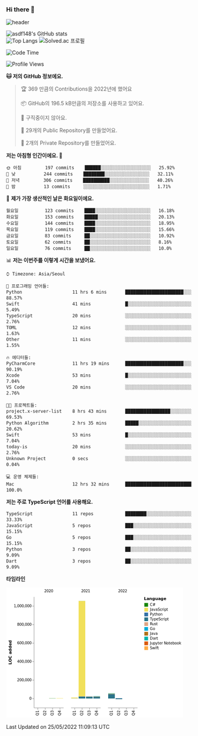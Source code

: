 ### Hi there 👋

![header](https://capsule-render.vercel.app/api?type=shark&color=gradient&height=300&section=header&text=asdf148&fontSize=90)

![asdf148's GitHub stats](https://github-readme-stats.vercel.app/api?username=asdf148&show_icons=true&theme=midnight-purple)<br>
![Top Langs](https://github-readme-stats.vercel.app/api/top-langs/?username=asdf148&layout=compact&theme=midnight-purple&langs_count=10)
![Solved.ac 프로필](http://mazassumnida.wtf/api/v2/generate_badge?boj=eldldk)

<!--
**asdf148/asdf148** is a ✨ _special_ ✨ repository because its `README.md` (this file) appears on your GitHub profile.

Here are some ideas to get you started:

- 🔭 I’m currently working on ...
- 🌱 I’m currently learning ...
- 👯 I’m looking to collaborate on ...
- 🤔 I’m looking for help with ...
- 💬 Ask me about ...
- 📫 How to reach me: ...
- 😄 Pronouns: ...
- ⚡ Fun fact: ...
-->

<!--START_SECTION:waka-->
![Code Time](http://img.shields.io/badge/Code%20Time-14%20hrs%2029%20mins-blue)

![Profile Views](http://img.shields.io/badge/Profile%20Views-0-blue)

**🐱 저의 GitHub 정보에요.** 

> 🏆 369 만큼의 Contributions을 2022년에 했어요
 > 
> 📦 GitHub의 196.5 kB만큼의 저장소를 사용하고 있어요. 
 > 
> 🚫 구직중이지 않아요.
 > 
> 📜 29개의 Public Repository를 만들었어요. 
 > 
> 🔑 2개의 Private Repository를 만들었어요.  
 > 
**저는 아침형 인간이에요. 🐤** 

```text
🌞 아침         197 commits    ██████░░░░░░░░░░░░░░░░░░░   25.92% 
🌆 낮　         244 commits    ████████░░░░░░░░░░░░░░░░░   32.11% 
🌃 저녁         306 commits    ██████████░░░░░░░░░░░░░░░   40.26% 
🌙 밤　         13 commits     ░░░░░░░░░░░░░░░░░░░░░░░░░   1.71%

```
📅 **제가 가장 생산적인 날은 화요일이에요.** 

```text
월요일          123 commits    ████░░░░░░░░░░░░░░░░░░░░░   16.18% 
화요일          153 commits    █████░░░░░░░░░░░░░░░░░░░░   20.13% 
수요일          144 commits    ████░░░░░░░░░░░░░░░░░░░░░   18.95% 
목요일          119 commits    ████░░░░░░░░░░░░░░░░░░░░░   15.66% 
금요일          83 commits     ██░░░░░░░░░░░░░░░░░░░░░░░   10.92% 
토요일          62 commits     ██░░░░░░░░░░░░░░░░░░░░░░░   8.16% 
일요일          76 commits     ██░░░░░░░░░░░░░░░░░░░░░░░   10.0%

```


📊 **저는 이번주를 이렇게 시간을 보냈어요.** 

```text
⌚︎ Timezone: Asia/Seoul

💬 프로그래밍 언어들: 
Python                   11 hrs 6 mins       ██████████████████████░░░   88.57% 
Swift                    41 mins             █░░░░░░░░░░░░░░░░░░░░░░░░   5.49% 
TypeScript               20 mins             ░░░░░░░░░░░░░░░░░░░░░░░░░   2.76% 
TOML                     12 mins             ░░░░░░░░░░░░░░░░░░░░░░░░░   1.63% 
Other                    11 mins             ░░░░░░░░░░░░░░░░░░░░░░░░░   1.55%

🔥 에디터들: 
PyCharmCore              11 hrs 19 mins      ██████████████████████░░░   90.19% 
Xcode                    53 mins             █░░░░░░░░░░░░░░░░░░░░░░░░   7.04% 
VS Code                  20 mins             ░░░░░░░░░░░░░░░░░░░░░░░░░   2.76%

🐱‍💻 프로젝트들: 
project.x-server-list    8 hrs 43 mins       █████████████████░░░░░░░░   69.53% 
Python Algorithm         2 hrs 35 mins       █████░░░░░░░░░░░░░░░░░░░░   20.62% 
Swift                    53 mins             █░░░░░░░░░░░░░░░░░░░░░░░░   7.04% 
today-is                 20 mins             ░░░░░░░░░░░░░░░░░░░░░░░░░   2.76% 
Unknown Project          0 secs              ░░░░░░░░░░░░░░░░░░░░░░░░░   0.04%

💻 운영 체제들: 
Mac                      12 hrs 32 mins      █████████████████████████   100.0%

```

**저는 주로 TypeScript 언어를 사용해요.** 

```text
TypeScript               11 repos            ████████░░░░░░░░░░░░░░░░░   33.33% 
JavaScript               5 repos             ███░░░░░░░░░░░░░░░░░░░░░░   15.15% 
Go                       5 repos             ███░░░░░░░░░░░░░░░░░░░░░░   15.15% 
Python                   3 repos             ██░░░░░░░░░░░░░░░░░░░░░░░   9.09% 
Dart                     3 repos             ██░░░░░░░░░░░░░░░░░░░░░░░   9.09%

```


**타임라인**

![Chart not found](https://raw.githubusercontent.com/asdf148/asdf148/main/charts/bar_graph.png) 


 Last Updated on 25/05/2022 11:09:13 UTC
<!--END_SECTION:waka-->
